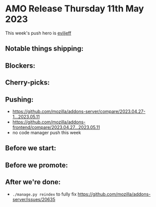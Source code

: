 # AMO Release Thursday 11th May 2023

This week's push hero is [eviljeff](https://github.com/eviljeff)

## Notable things shipping:

## Blockers:

## Cherry-picks:

## Pushing:

- https://github.com/mozilla/addons-server/compare/2023.04.27-1...2023.05.11
- https://github.com/mozilla/addons-frontend/compare/2023.04.27...2023.05.11
- no code manager push this week

## Before we start:


## Before we promote:

## After we're done:
- `./manage.py reindex` to fully fix https://github.com/mozilla/addons-server/issues/20635

